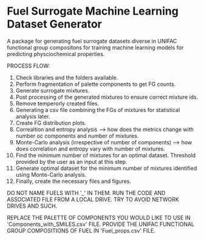 # Fuel Surrogate Machine Learning Dataset Generator
A package for generating fuel surrogate datasets diverse in UNIFAC functional group compositons for training machine learning models for predicting physciochemical properties.

PROCESS FLOW:
1) Check libraries and the folders available.
2) Perform fragmentation of palette components to get FG counts.
3) Generate surrogate mixtures.
4) Post processing of the generated mixtures to ensure correct mixture ids.
5) Remove temperorly created files.
6) Generating a csv file combining the FGs of mixtures for statistical analysis later.
7) Create FG distribution plots.
8) Correaltion and entropy analysis --> how does the metrics change with number oc components and number of mixtures.
9) Monte-Carlo analysis (irrespective of number of components) --> how does correlation and entropy vary with number of mixtures.
10) Find the minimum number of mixtures for an optimal dataset. Threshold provided by the user as an input at this step.
11) Generate optimal dataset for the minimum number of mixtures identified using Monte-Carlo analysis.
12) Finally, create the necessary files and figures.
    
DO NOT NAME FUELS WITH '_' IN THEM.
RUN THE CODE AND ASSOCIATED FILE FROM A LOCAL DRIVE. TRY TO AVOID NETWORK DRIVES AND SUCH.

REPLACE THE PALETTE OF COMPONENTS YOU WOULD LIKE TO USE IN 'Components_with_SMILES.csv' FILE.
PROVIDE THE UNIFAC FUNCTIONAL GROUP COMPOSITIONS OF FUEL IN 'Fuel_props.csv' FILE.
